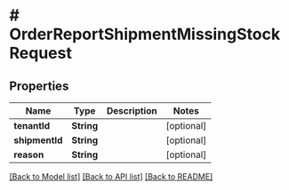 # # OrderReportShipmentMissingStockRequest


## Properties 


Name | Type | Description | Notes
------------ | ------------- | ------------- | -------------
**tenantId**| **String** |   | [optional]
**shipmentId**| **String** |   | [optional]
**reason**| **String** |   | [optional]


[[Back to Model list]](../../README.md#models) [[Back to API list]](../../README.md#endpoints) [[Back to README]](../../README.md)

